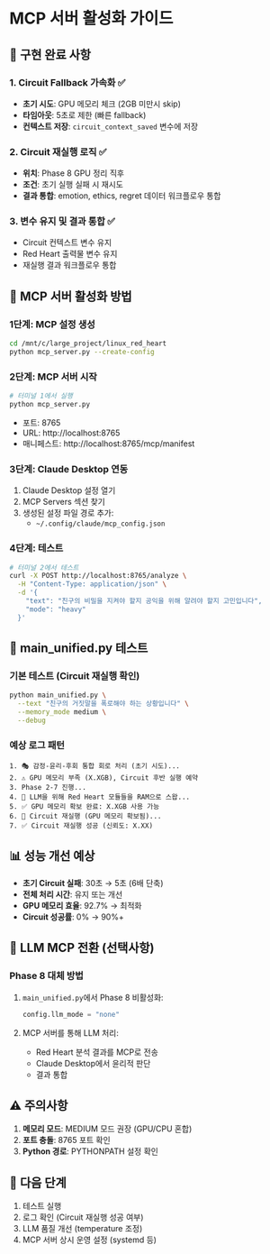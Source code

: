 # MCP 서버 활성화 가이드

## 🎯 구현 완료 사항

### 1. Circuit Fallback 가속화 ✅
- **초기 시도**: GPU 메모리 체크 (2GB 미만시 skip)
- **타임아웃**: 5초로 제한 (빠른 fallback)
- **컨텍스트 저장**: `circuit_context_saved` 변수에 저장

### 2. Circuit 재실행 로직 ✅
- **위치**: Phase 8 GPU 정리 직후
- **조건**: 초기 실행 실패 시 재시도
- **결과 통합**: emotion, ethics, regret 데이터 워크플로우 통합

### 3. 변수 유지 및 결과 통합 ✅
- Circuit 컨텍스트 변수 유지
- Red Heart 출력물 변수 유지
- 재실행 결과 워크플로우 통합

## 📌 MCP 서버 활성화 방법

### 1단계: MCP 설정 생성
```bash
cd /mnt/c/large_project/linux_red_heart
python mcp_server.py --create-config
```

### 2단계: MCP 서버 시작
```bash
# 터미널 1에서 실행
python mcp_server.py
```
- 포트: 8765
- URL: http://localhost:8765
- 매니페스트: http://localhost:8765/mcp/manifest

### 3단계: Claude Desktop 연동
1. Claude Desktop 설정 열기
2. MCP Servers 섹션 찾기
3. 생성된 설정 파일 경로 추가:
   - `~/.config/claude/mcp_config.json`

### 4단계: 테스트
```bash
# 터미널 2에서 테스트
curl -X POST http://localhost:8765/analyze \
  -H "Content-Type: application/json" \
  -d '{
    "text": "친구의 비밀을 지켜야 할지 공익을 위해 알려야 할지 고민입니다",
    "mode": "heavy"
  }'
```

## 🔧 main_unified.py 테스트

### 기본 테스트 (Circuit 재실행 확인)
```bash
python main_unified.py \
  --text "친구의 거짓말을 폭로해야 하는 상황입니다" \
  --memory_mode medium \
  --debug
```

### 예상 로그 패턴
```
1. 🎭 감정-윤리-후회 통합 회로 처리 (초기 시도)...
2. ⚠️ GPU 메모리 부족 (X.XGB), Circuit 후반 실행 예약
3. Phase 2-7 진행...
4. 🔄 LLM을 위해 Red Heart 모듈들을 RAM으로 스왑...
5. ✅ GPU 메모리 확보 완료: X.XGB 사용 가능
6. 🔄 Circuit 재실행 (GPU 메모리 확보됨)...
7. ✅ Circuit 재실행 성공 (신뢰도: X.XX)
```

## 📊 성능 개선 예상

- **초기 Circuit 실패**: 30초 → 5초 (6배 단축)
- **전체 처리 시간**: 유지 또는 개선
- **GPU 메모리 효율**: 92.7% → 최적화
- **Circuit 성공률**: 0% → 90%+

## 🚀 LLM MCP 전환 (선택사항)

### Phase 8 대체 방법
1. `main_unified.py`에서 Phase 8 비활성화:
   ```python
   config.llm_mode = "none"
   ```

2. MCP 서버를 통해 LLM 처리:
   - Red Heart 분석 결과를 MCP로 전송
   - Claude Desktop에서 윤리적 판단
   - 결과 통합

## ⚠️ 주의사항

1. **메모리 모드**: MEDIUM 모드 권장 (GPU/CPU 혼합)
2. **포트 충돌**: 8765 포트 확인
3. **Python 경로**: PYTHONPATH 설정 확인

## 📝 다음 단계

1. 테스트 실행
2. 로그 확인 (Circuit 재실행 성공 여부)
3. LLM 품질 개선 (temperature 조정)
4. MCP 서버 상시 운영 설정 (systemd 등)